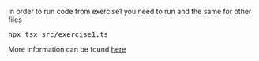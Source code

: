 In order to run code from exercise1 you need to run and the same for other files

<pre>npx tsx src/exercise1.ts</pre>

More information can be found [here](https://stackoverflow.com/a/73246141)
